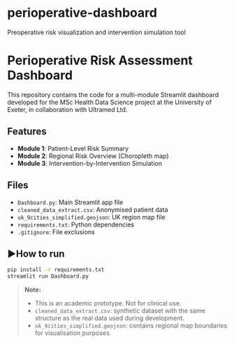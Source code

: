 # perioperative-dashboard
Preoperative risk visualization and intervention simulation tool
# Perioperative Risk Assessment Dashboard

This repository contains the code for a multi-module Streamlit dashboard developed for the MSc Health Data Science project at the University of Exeter, in collaboration with Ultramed Ltd.

## Features

- **Module 1**: Patient-Level Risk Summary
- **Module 2**: Regional Risk Overview (Choropleth map)
- **Module 3**: Intervention-by-Intervention Simulation

## Files

- `Dashboard.py`: Main Streamlit app file
- `cleaned_data_extract.csv`: Anonymised patient data
- `uk_9cities_simplified.geojson`: UK region map file
- `requirements.txt`: Python dependencies
- `.gitignore`: File exclusions

## ▶How to run

```bash
pip install -r requirements.txt
streamlit run Dashboard.py
```

> **Note:** 
> 
> - This is an academic prototype. Not for clinical use.  
> - `cleaned_data_extract.csv`: synthetic dataset with the same structure as the real data used during development.  
> - `uk_9cities_simplified.geojson`: contains regional map boundaries for visualisation purposes.


